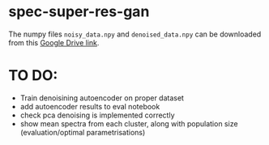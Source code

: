 # spec-super-res-gan

The numpy files `noisy_data.npy` and `denoised_data.npy` can be downloaded from this [Google Drive link](https://drive.google.com/drive/folders/1owS0jEbU93z9XDw_owVr5Fti1AVfQzL0?usp=sharing).

# TO DO:
- Train denoisining autoencoder on proper dataset
- add autoencoder results to eval notebook
- check pca denoising is implemented correctly
- show mean spectra from each cluster, along with population size (evaluation/optimal parametrisations)
